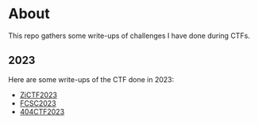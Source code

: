 # About

This repo gathers some write-ups of challenges I have done during CTFs.

## 2023

Here are some write-ups of the CTF done in 2023:
 - [ZiCTF2023](./zictf2023/reverse/)
 - [FCSC2023](./FCSC2023/chifffre_unique/Chiffre-Unique.md)
 - [404CTF2023](./404CTF2023/)
